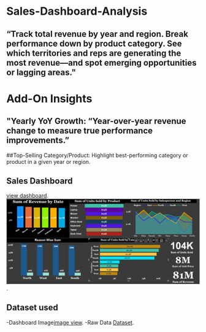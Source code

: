 # Sales-Dashboard-Analysis
## “Track total revenue by year and region. Break performance down by product category. See which territories and reps are generating the most revenue—and spot emerging opportunities or lagging areas."
# Add-On Insights 
## "Yearly YoY Growth: “Year-over-year revenue change to measure true performance improvements.”
##Top-Selling Category/Product: Highlight best-performing category or product in a given year or region.
## Sales Dashboard 
<a href= "https://www.linkedin.com/posts/satyamchauhan2005_mis-executive-advanced-excel-power-activity-7347203619026329600-QDEt?utm_source=share&utm_medium=member_android&rcm=ACoAAFSq-RABhDh9tE4gL83mWjCAad78pabk0DQ">view dashboard</a>.
![Dashboard Screenshot](https://github.com/SatyamChauhan2005/Sales-Dashboard-Analysis/blob/main/Screenshot%202025-07-07%20051253.png).
## Dataset used       
-Dashboard Image<a href="https://github.com/SatyamChauhan2005/Sales-Dashboard-Analysis/blob/main/Screenshot%202025-07-07%20051253.png">image view</a>.
-Raw Data <a href ="https://github.com/SatyamChauhan2005/Sales-Dashboard-Analysis/blob/main/sales_data_1000_rows.xlsx"> Dataset</a>.
